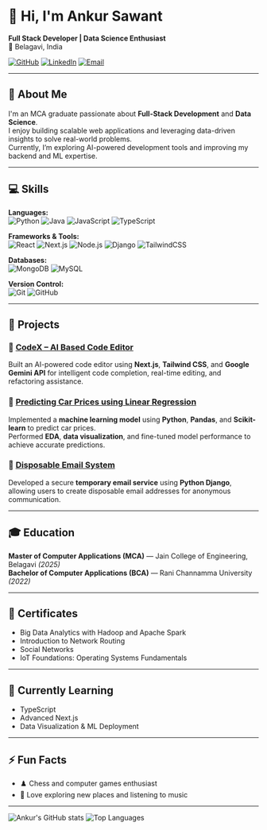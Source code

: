 # 👋 Hi, I'm Ankur Sawant  
**Full Stack Developer | Data Science Enthusiast**  
📍 Belagavi, India  

[![GitHub](https://img.shields.io/badge/GitHub-100000?style=flat&logo=github&logoColor=white)](https://github.com/mr-ankur01)
[![LinkedIn](https://img.shields.io/badge/LinkedIn-0077B5?style=flat&logo=linkedin&logoColor=white)](https://www.linkedin.com/in/mr-ankursawant)
[![Email](https://img.shields.io/badge/Email-ankursawant811%40gmail.com-red?style=flat&logo=gmail&logoColor=white)](mailto:ankursawant811@gmail.com)

---

## 🧠 About Me
I'm an MCA graduate passionate about **Full-Stack Development** and **Data Science**.  
I enjoy building scalable web applications and leveraging data-driven insights to solve real-world problems.  
Currently, I’m exploring AI-powered development tools and improving my backend and ML expertise.

---

## 💻 Skills

**Languages:**  
![Python](https://img.shields.io/badge/Python-3776AB?style=for-the-badge&logo=python&logoColor=white)
![Java](https://img.shields.io/badge/Java-ED8B00?style=for-the-badge&logo=openjdk&logoColor=white)
![JavaScript](https://img.shields.io/badge/JavaScript-F7DF1E?style=for-the-badge&logo=javascript&logoColor=black)
![TypeScript](https://img.shields.io/badge/TypeScript-3178C6?style=for-the-badge&logo=typescript&logoColor=white)

**Frameworks & Tools:**  
![React](https://img.shields.io/badge/React-20232A?style=for-the-badge&logo=react&logoColor=61DAFB)
![Next.js](https://img.shields.io/badge/Next.js-000000?style=for-the-badge&logo=next.js&logoColor=white)
![Node.js](https://img.shields.io/badge/Node.js-339933?style=for-the-badge&logo=node.js&logoColor=white)
![Django](https://img.shields.io/badge/Django-092E20?style=for-the-badge&logo=django&logoColor=white)
![TailwindCSS](https://img.shields.io/badge/Tailwind_CSS-38B2AC?style=for-the-badge&logo=tailwind-css&logoColor=white)

**Databases:**  
![MongoDB](https://img.shields.io/badge/MongoDB-4EA94B?style=for-the-badge&logo=mongodb&logoColor=white)
![MySQL](https://img.shields.io/badge/MySQL-4479A1?style=for-the-badge&logo=mysql&logoColor=white)

**Version Control:**  
![Git](https://img.shields.io/badge/Git-F05032?style=for-the-badge&logo=git&logoColor=white)
![GitHub](https://img.shields.io/badge/GitHub-181717?style=for-the-badge&logo=github&logoColor=white)

---

## 🚀 Projects

### 🧠 [CodeX – AI Based Code Editor](https://github.com/mr-ankur01/ai-code-editor)
Built an AI-powered code editor using **Next.js**, **Tailwind CSS**, and **Google Gemini API** for intelligent code completion, real-time editing, and refactoring assistance.

### 🚗 [Predicting Car Prices using Linear Regression](https://github.com/mr-ankur01/Predicting-Car-Prices-with-Linear-Regression-Model)
Implemented a **machine learning model** using **Python**, **Pandas**, and **Scikit-learn** to predict car prices.  
Performed **EDA**, **data visualization**, and fine-tuned model performance to achieve accurate predictions.

### 📧 [Disposable Email System](https://github.com/mr-ankur01/dmail)
Developed a secure **temporary email service** using **Python Django**, allowing users to create disposable email addresses for anonymous communication.

---

## 🎓 Education

**Master of Computer Applications (MCA)** — Jain College of Engineering, Belagavi *(2025)*  
**Bachelor of Computer Applications (BCA)** — Rani Channamma University *(2022)*  

---

## 🏅 Certificates
- Big Data Analytics with Hadoop and Apache Spark  
- Introduction to Network Routing  
- Social Networks  
- IoT Foundations: Operating Systems Fundamentals  

---

## 🌱 Currently Learning
- TypeScript  
- Advanced Next.js  
- Data Visualization & ML Deployment  

---

## ⚡ Fun Facts
- ♟️ Chess and computer games enthusiast  
- 🎵 Love exploring new places and listening to music  

---

![Ankur's GitHub stats](https://github-readme-stats.vercel.app/api?username=mr-ankur01&show_icons=true&theme=radical)
![Top Languages](https://github-readme-stats.vercel.app/api/top-langs/?username=mr-ankur01&layout=compact&theme=radical)
